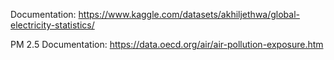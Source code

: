 Documentation:
https://www.kaggle.com/datasets/akhiljethwa/global-electricity-statistics/

PM 2.5 Documentation:
https://data.oecd.org/air/air-pollution-exposure.htm
